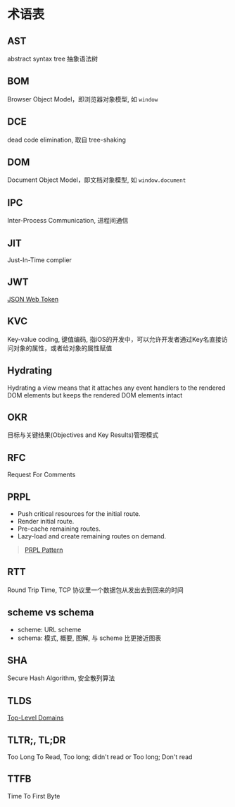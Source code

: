 # 术语表

## AST

abstract syntax tree 抽象语法树

## BOM

Browser Object Model，即浏览器对象模型, 如 `window`

## DCE

dead code elimination, 取自 tree-shaking

## DOM

Document Object Model，即文档对象模型, 如 `window.document`

## IPC

Inter-Process Communication, 进程间通信

## JIT

Just-In-Time complier

## JWT

[JSON Web Token](https://jwt.io/)

## KVC

Key-value coding, 键值编码, 指iOS的开发中，可以允许开发者通过Key名直接访问对象的属性，或者给对象的属性赋值

## Hydrating

Hydrating a view means that it attaches any event handlers to the rendered DOM elements but keeps the rendered DOM elements intact

## OKR

目标与关键结果(Objectives and Key Results)管理模式

## RFC

Request For Comments

## PRPL

* Push critical resources for the initial route.
* Render initial route.
* Pre-cache remaining routes.
* Lazy-load and create remaining routes on demand.

> [PRPL Pattern](https://developers.google.com/web/fundamentals/performance/prpl-pattern/?hl=zh-cn)

## RTT

Round Trip Time, TCP 协议里一个数据包从发出去到回来的时间

## scheme vs schema

* scheme: URL scheme
* schema: 模式, 概要, 图解, 与 scheme 比更接近图表

## SHA

Secure Hash Algorithm, 安全散列算法

## TLDS

[Top-Level Domains](https://www.icann.org/resources/pages/tlds-2012-02-25-en)

## TLTR;, TL;DR

Too Long To Read, Too long; didn't read or Too long; Don't read

## TTFB

Time To First Byte
